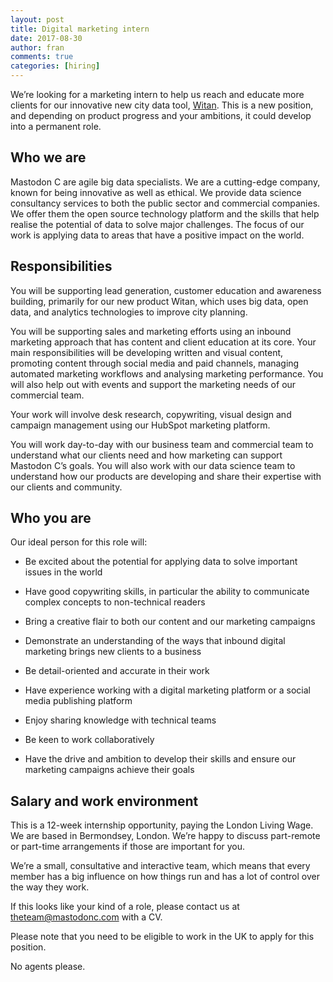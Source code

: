 ```yaml
---
layout: post
title: Digital marketing intern
date: 2017-08-30
author: fran
comments: true
categories: [hiring]
---
```


We’re looking for a marketing intern to help us reach and educate more clients for our innovative new city data tool, [Witan](http://www.mastodonc.com/products/witan/). This is a new position, and depending on product progress and your ambitions, it could develop into a permanent role.

<!--more-->

## Who we are

Mastodon C are agile big data specialists. We are a cutting-edge company, known for being innovative as well as ethical. We provide data science consultancy services to both the public sector and commercial companies. We offer them the open source technology platform and the skills that help realise the potential of data to solve major challenges. The focus of our work is applying data to areas that have a positive impact on the world.

## Responsibilities

You will be supporting lead generation, customer education and awareness building, primarily for our new product Witan, which uses big data, open data, and analytics technologies to improve city planning.

You will be supporting sales and marketing efforts using an inbound marketing approach that has content and client education at its core. Your main responsibilities will be developing written and visual content, promoting content through social media and paid channels, managing automated marketing workflows and analysing marketing performance. You will also help out with events and support the marketing needs of our commercial team.

Your work will involve desk research, copywriting, visual design and campaign management using our HubSpot marketing platform.

You will work day-to-day with our business team and commercial team to understand what our clients need and how marketing can support Mastodon C’s goals. You will also work with our data science team to understand how our products are developing and share their expertise with our clients and community.

## Who you are

Our ideal person for this role will:

* Be excited about the potential for applying data to solve important issues in the world

* Have good copywriting skills, in particular the ability to communicate complex concepts to non-technical readers

* Bring a creative flair to both our content and our marketing campaigns

* Demonstrate an understanding of the ways that inbound digital marketing brings new clients to a business

* Be detail-oriented and accurate in their work

* Have experience working with a digital marketing platform or a social media publishing platform

* Enjoy sharing knowledge with technical teams

* Be keen to work collaboratively

* Have the drive and ambition to develop their skills and ensure our marketing campaigns achieve their goals

## Salary and work environment

This is a 12-week internship opportunity, paying the London Living Wage. We are based in Bermondsey, London. We’re happy to discuss part-remote or part-time arrangements if those are important for you.

We’re a small, consultative and interactive team, which means that every member has a big influence on how things run and has a lot of control over the way they work.

If this looks like your kind of a role, please contact us at [theteam@mastodonc.com](mailto:theteam@mastodonc.com) with a CV.

Please note that you need to be eligible to work in the UK to apply for this position.

No agents please.
